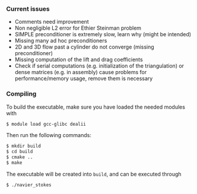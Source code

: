 ### Current issues
- Comments need improvement
- Non negligible L2 error for Ethier Steinman problem
- SIMPLE preconditioner is extremely slow, learn why (might be intended)
- Missing many ad hoc preconditioners
- 2D and 3D flow past a cylinder do not converge (missing preconditioner)
- Missing computation of the lift and drag coefficients
- Check if serial computations (e.g. initialization of the triangulation) or dense matrices (e.g. in assembly) cause problems for performance/memory usage, remove them is necessary

### Compiling
To build the executable, make sure you have loaded the needed modules with
```bash
$ module load gcc-glibc dealii
```
Then run the following commands:
```bash
$ mkdir build
$ cd build
$ cmake ..
$ make
```
The executable will be created into `build`, and can be executed through
```bash
$ ./navier_stokes
```